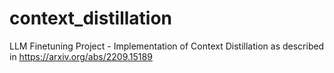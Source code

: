 # context_distillation
LLM Finetuning Project - Implementation of Context Distillation as described in https://arxiv.org/abs/2209.15189
